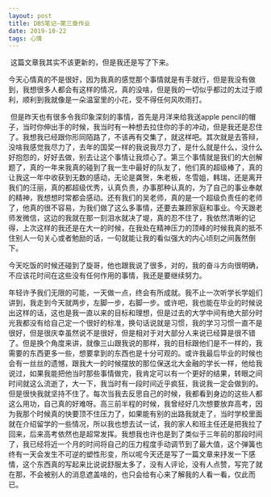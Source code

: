```yaml
---
layout: post
title: DBS笔记—第三章作业
date: 2019-10-22
tags: 心情
---
```


​		这篇文章我其实不该更新的，但是我还是写了下来。

​		今天心情真的不是很好，因为我真的感觉那个事情就是有手就行，但是我没有做到，我想很多人都会有这样的情况，真的没啥，但是我的一切似乎都过的太过于顺利，顺利到我就像是一朵温室里的小花，受不得任何风吹雨打。

​		但是昨天也有很多令我印象深刻的事情，首先是月洋来给我送apple pencil的帽子，当时你伸出手的时候，我当时有一种想去拉住你的手的冲动，但是我还是忍住了。我想我已经跟你形同陌路了，不该再有交集了，就这样吧。其次就是去答辩，没啥我感觉我尽力了，去年的国奖一样的我说我尽力了，是什么就是什么，没什么好抱怨的，好好去做，别去让这个事情让我烦心了。第三个事情就是我们的大创解题了，真的一年来我真的碰到了我一生中最好的队友了，他们真的超级棒了，真的让我这一年中收获到无数的感动，无论是龚贺，朱老板，冬雪姐，韩瑞，还是离开我们的汪丽，真的都超级优秀，认真负责，办事那种认真的，为了自己的事业奉献的精神，我想想时常都会感动。还有我们的吴老师，真的是一个超级负责任的老师了，他真的很不容易，为我们做了这么多事情，还要去兼顾家庭和事业。今天跟老师发微信，这边的我就在那一刻泪水就决了堤，真的忍不住了，我依然清晰的记得，上次这样的我还是在大一的时候，在我处在精神压力的顶峰的时候我真的抵不住别人一句关心或者勉励的话，一句就能让我的看似强大的内心顷刻之间轰然倒下。

​		今天吃饭的时候还碰到了旋哥，他也跟我说了很多，对的，我的奋斗方向很明确，不应该花时间在这些没有任何作用的事情，我还是要继续努力。

​		年轻许予我们无限的可能，一天做一点，终会有所成就。我不止一次听学长学姐们讲到，我走到今天就两步，左脚一步，右脚一步。或许吧，我也能在毕业的时候说出这样的话，这也是我一直以来的目标和理想，但是过去的大学中间有绝大部分时光我都没有给自己定一个很好的标准，换句话说就是习惯，我的学习习惯一直不是很好，但是很庆幸虽然说不是很好，但是相对于对大部分人来说已经算是很不错了。但是换个角度来讲，就像三山跟我说的那样，我的目标跟他们是不一样的，我需要的东西更多一些，想要拿到的东西也是十分可观的。或许我最后毕业的时候也会有一丝丝的遗憾，跟我大一的时候摆放的那位保送北大金融的学长一样，他给我说过，如果我能把他当时那些事情做完，我肯定可以有一个更好的结果，转眼之间时间就这么流逝了，大一下，我当时有一段时间近乎疯狂，我说我一定会做到的。但是很快我就坚持不住了。每次当我去反思自己的时候，我都看到身边的这些人都这么用功，自己真的好难呀。高三前半程的时候，我曾经好几次想要放弃高考，因为我那个时候真的快要顶不住压力了，如果能有别的出路我就走了，当时学校里面就在介绍留学的一些情况，所以我也想去试一试，我的家人和班主任还是把我拉了回来，后来高考依然也是超常发挥。我想我也许也是到了类似于三年前的那段时间了，我已经将近一个月的时间将自己的压力程度手动调节到了最大值，这个弹簧也终有一天会发生不可逆的塑性形变，所以呢今天还是写了一篇文章来抒发一下感情，这个东西真的写起来比说说舒服太多了，没有人评论，没有人点赞，写完了就在那，不会被别人的消息遮盖啥的，也只会给有心来了解我的人看一看，仅此而已。